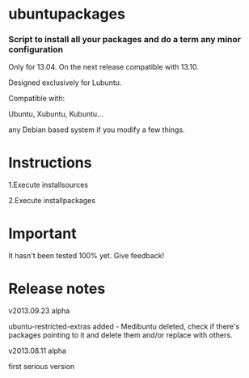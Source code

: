 ubuntupackages
=============================================  
### Script to install all your packages and do a term any minor configuration

Only for 13.04. On the next release compatible with 13.10.

Designed exclusively for Lubuntu.

Compatible with:

Ubuntu, Xubuntu, Kubuntu...

any Debian based system if you modify a few things.

Instructions
=============================================

1.Execute installsources

2.Execute installpackages

Important
=============================================
It hasn't been tested 100% yet. Give feedback!

Release notes
=============================================
v2013.09.23 alpha

ubuntu-restricted-extras added - Medibuntu deleted, check if there's packages pointing to it and delete them and/or replace with others.

v2013.08.11 alpha

first serious version